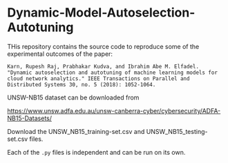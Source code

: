 # Dynamic-Model-Autoselection-Autotuning

THis repository contains the source code to reproduce some of the experimental outcomes of the paper:

`Karn, Rupesh Raj, Prabhakar Kudva, and Ibrahim Abe M. Elfadel. "Dynamic autoselection and autotuning of machine learning models for cloud network analytics." IEEE Transactions on Parallel and Distributed Systems 30, no. 5 (2018): 1052-1064.`

UNSW-NB15 dataset can be downloaded from 

  https://www.unsw.adfa.edu.au/unsw-canberra-cyber/cybersecurity/ADFA-NB15-Datasets/
  
Download the  UNSW_NB15_training-set.csv and  UNSW_NB15_testing-set.csv files. 

Each of the `.py` files is independent and can be run on its own. 
